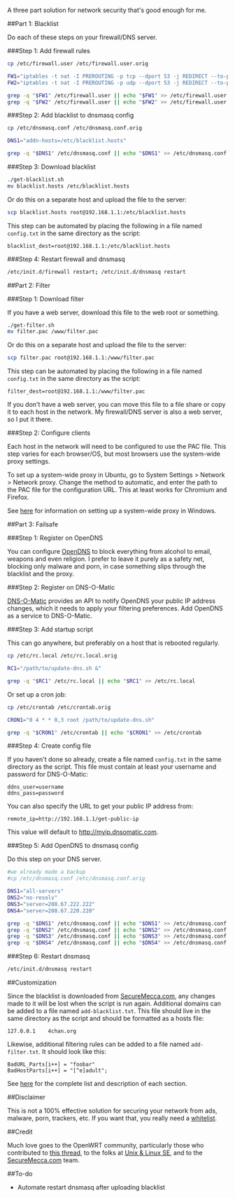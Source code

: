 A three part solution for network security that's good enough for me.

##Part 1: Blacklist

Do each of these steps on your firewall/DNS server.

###Step 1: Add firewall rules

```bash
cp /etc/firewall.user /etc/firewall.user.orig

FW1="iptables -t nat -I PREROUTING -p tcp --dport 53 -j REDIRECT --to-ports 53"
FW2="iptables -t nat -I PREROUTING -p udp --dport 53 -j REDIRECT --to-ports 53"

grep -q "$FW1" /etc/firewall.user || echo "$FW1" >> /etc/firewall.user
grep -q "$FW2" /etc/firewall.user || echo "$FW2" >> /etc/firewall.user
```

###Step 2: Add blacklist to dnsmasq config

```bash
cp /etc/dnsmasq.conf /etc/dnsmasq.conf.orig

DNS1="addn-hosts=/etc/blacklist.hosts"

grep -q "$DNS1" /etc/dnsmasq.conf || echo "$DNS1" >> /etc/dnsmasq.conf
```

###Step 3: Download blacklist

```bash
./get-blacklist.sh
mv blacklist.hosts /etc/blacklist.hosts
```

Or do this on a separate host and upload the file to the server:

```bash
scp blacklist.hosts root@192.168.1.1:/etc/blacklist.hosts
```

This step can be automated by placing the following in a file named `config.txt` in the same directory as the script:

```text
blacklist_dest=root@192.168.1.1:/etc/blacklist.hosts
```

###Step 4: Restart firewall and dnsmasq

```bash
/etc/init.d/firewall restart; /etc/init.d/dnsmasq restart
```

##Part 2: Filter

###Step 1: Download filter

If you have a web server, download this file to the web root or something.

```bash
./get-filter.sh
mv filter.pac /www/filter.pac
```

Or do this on a separate host and upload the file to the server:

```bash
scp filter.pac root@192.168.1.1:/www/filter.pac
```

This step can be automated by placing the following in a file named `config.txt` in the same directory as the script:

```text
filter_dest=root@192.168.1.1:/www/filter.pac
```

If you don't have a web server, you can move this file to a file share or copy it to each host in the network. My firewall/DNS server is also a web server, so I put it there.

###Step 2: Configure clients

Each host in the network will need to be configured to use the PAC file. This step varies for each browser/OS, but most browsers use the system-wide proxy settings.

To set up a system-wide proxy in Ubuntu, go to System Settings > Network > Network proxy. Change the method to automatic, and enter the path to the PAC file for the configuration URL. This at least works for Chromium and Firefox.

See [here](http://www.ericphelps.com/security/pac.htm) for information on setting up a system-wide proxy in Windows.

##Part 3: Failsafe

###Step 1: Register on OpenDNS

You can configure [OpenDNS](https://www.opendns.com/) to block everything from alcohol to email, weapons and even religion. I prefer to leave it purely as a safety net, blocking only malware and porn, in case something slips through the blacklist and the proxy.

###Step 2: Register on DNS-O-Matic

[DNS-O-Matic](https://www.dnsomatic.com/) provides an API to notify OpenDNS your public IP address changes, which it needs to apply your filtering preferences. Add OpenDNS as a service to DNS-O-Matic.

###Step 3: Add startup script

This can go anywhere, but preferably on a host that is rebooted regularly.

```bash
cp /etc/rc.local /etc/rc.local.orig

RC1="/path/to/update-dns.sh &"

grep -q "$RC1" /etc/rc.local || echo "$RC1" >> /etc/rc.local
```

Or set up a cron job:

```bash
cp /etc/crontab /etc/crontab.orig

CRON1="0 4 * * 0,3 root /path/to/update-dns.sh"

grep -q "$CRON1" /etc/crontab || echo "$CRON1" >> /etc/crontab
```

###Step 4: Create config file

If you haven't done so already, create a file named `config.txt` in the same directory as the script. This file must contain at least your username and password for DNS-O-Matic:

```text
ddns_user=username
ddns_pass=password
```

You can also specify the URL to get your public IP address from:

```text
remote_ip=http://192.168.1.1/get-public-ip
```

This value will default to http://myip.dnsomatic.com.

###Step 5: Add OpenDNS to dnsmasq config

Do this step on your DNS server.

```bash
#we already made a backup
#cp /etc/dnsmasq.conf /etc/dnsmasq.conf.orig

DNS1="all-servers"
DNS2="no-resolv"
DNS3="server=208.67.222.222"
DNS4="server=208.67.220.220"

grep -q "$DNS1" /etc/dnsmasq.conf || echo "$DNS1" >> /etc/dnsmasq.conf
grep -q "$DNS2" /etc/dnsmasq.conf || echo "$DNS2" >> /etc/dnsmasq.conf
grep -q "$DNS3" /etc/dnsmasq.conf || echo "$DNS3" >> /etc/dnsmasq.conf
grep -q "$DNS4" /etc/dnsmasq.conf || echo "$DNS4" >> /etc/dnsmasq.conf
```

###Step 6: Restart dnsmasq

```bash
/etc/init.d/dnsmasq restart
```

##Customization

Since the blacklist is downloaded from [SecureMecca.com](http://securemecca.com/), any changes made to it will be lost when the script is run again. Additional domains can be added to a file named `add-blacklist.txt`. This file should live in the same directory as the script and should be formatted as a hosts file:

```text
127.0.0.1    4chan.org
```

Likewise, additional filtering rules can be added to a file named `add-filter.txt`. It should look like this:

```text
BadURL_Parts[i++] = "foobar"
BadHostParts[i++] = "[^e]adult";
```

See [here](http://securemecca.com/Downloads/proxy_en.txt) for the complete list and description of each section.

##Disclaimer

This is not a 100% effective solution for securing your network from ads, malware, porn, trackers, etc. If you want that, you really need a [whitelist](https://github.com/Pajamaman/dnsmasq).

##Credit

Much love goes to the OpenWRT community, particularly those who contributed to [this thread](https://forum.openwrt.org/viewtopic.php?id=35023), to the folks at [Unix & Linux SE](https://unix.stackexchange.com/), and to the [SecureMecca.com](http://securemecca.com/) team.

##To-do

* Automate restart dnsmasq after uploading blacklist

